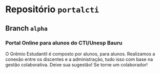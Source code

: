# Repositório ```portalcti```
## Branch ```alpha```
### Portal Online para alunos do CTI/Unesp Bauru
O Grêmio Estudantil é composto por alunos, para alunos. Realizamos a conexão entre os discentes e a administração, tudo isso com base na gestão colaborativa. Deixe sua sugestão! Se torne um colaborador!
